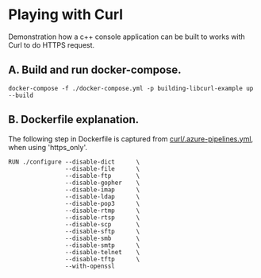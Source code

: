 # Playing with Curl

Demonstration how a c++ console application can be built to works with Curl to do HTTPS request.

## A. Build and run docker-compose.

```
docker-compose -f ./docker-compose.yml -p building-libcurl-example up --build
```

## B. Dockerfile explanation.


The following step in Dockerfile is captured from [curl/.azure-pipelines.yml](https://github.com/curl/curl/blob/master/.azure-pipelines.yml), when using 'https_only'.
```
RUN ./configure --disable-dict      \
                --disable-file      \
                --disable-ftp       \
                --disable-gopher    \
                --disable-imap      \
                --disable-ldap      \
                --disable-pop3      \
                --disable-rtmp      \
                --disable-rtsp      \
                --disable-scp       \
                --disable-sftp      \
                --disable-smb       \
                --disable-smtp      \
                --disable-telnet    \
                --disable-tftp      \
                --with-openssl
```